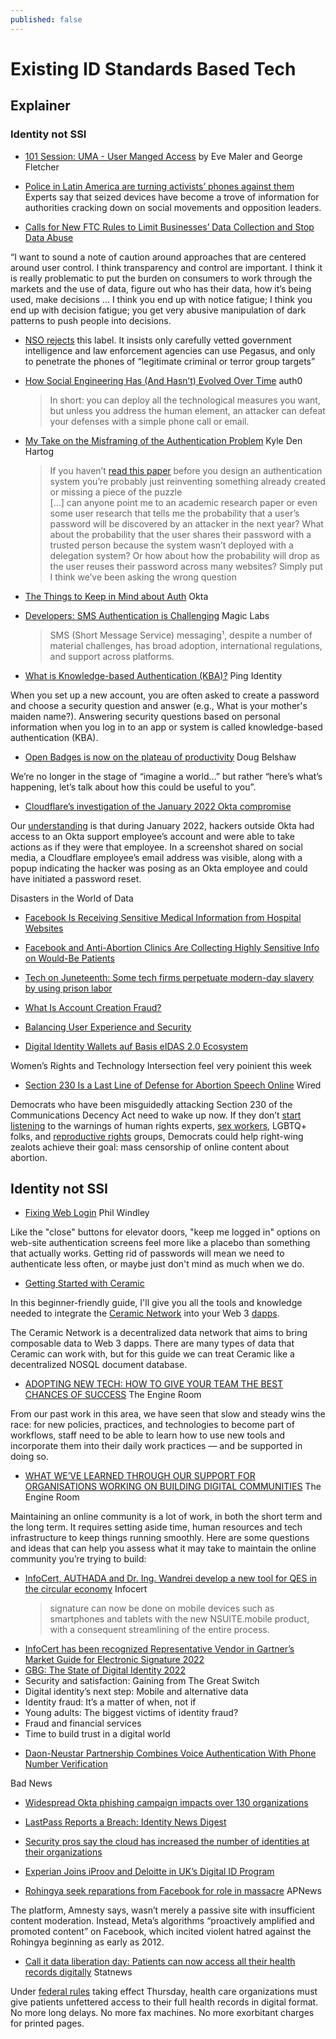 ```yaml
---
published: false
---
```


# Existing ID Standards Based Tech

## Explainer
### Identity not SSI


* [101 Session: UMA - User Manged Access](https://iiw.idcommons.net/3B/_101_Session:_UMA_-_User_Managed_Access) by Eve Maler and George Fletcher

* [Police in Latin America are turning activists’ phones against them](https://restofworld.org/2021/latin-america-phone-security/)
Experts say that seized devices have become a trove of information for authorities cracking down on social movements and opposition leaders.

* [Calls for New FTC Rules to Limit Businesses’ Data Collection and Stop Data Abuse](https://anonyome.com/2021/07/calls-for-new-ftc-rules-to-limit-businesses-data-collection-and-stop-data-abuse/)

“I want to sound a note of caution around approaches that are centered around user control. I think transparency and control are important. I think it is really problematic to put the burden on consumers to work through the markets and the use of data, figure out who has their data, how it’s being used, make decisions … I think you end up with notice fatigue; I think you end up with decision fatigue; you get very abusive manipulation of dark patterns to push people into decisions.

* [NSO rejects](https://www.theguardian.com/news/2021/jul/18/response-from-nso-and-governments) this label. It insists only carefully vetted government intelligence and law enforcement agencies can use Pegasus, and only to penetrate the phones of “legitimate criminal or terror group targets”

* [How Social Engineering Has (And Hasn’t) Evolved Over Time](https://auth0.com/blog/how-social-engineering-has-and-hasnt-evolved-over-time/) auth0
  > In short: you can deploy all the technological measures you want, but unless you address the human element, an attacker can defeat your defenses with a simple phone call or email.

* [My Take on the Misframing of the Authentication Problem](https://kyledenhartog.com/misframing-authn/) Kyle Den Hartog
  > If you haven’t [read this paper](https://www.cl.cam.ac.uk/~fms27/papers/2012-BonneauHerOorSta-password--oakland.pdf) before you design an authentication system you’re probably just reinventing something already created or missing a piece of the puzzle \
  > [...] can anyone point me to an academic research paper or even some user research that tells me the probability that a user’s password will be discovered by an attacker in the next year? What about the probability that the user shares their password with a trusted person because the system wasn’t deployed with a delegation system? Or how about how the probability will drop as the user reuses their password across many websites? Simply put I think we’ve been asking the wrong question
* [The Things to Keep in Mind about Auth](https://developer.okta.com/blog/2021/10/29/things-to-keep-in-mind-about-auth) Okta

* [Developers: SMS Authentication is Challenging](https://medium.com/magiclabs/building-sms-authentication-c2cabccbd5f8) Magic Labs
  > SMS (Short Message Service) messaging¹, despite a number of material challenges, has broad adoption, international regulations, and support across platforms.



* [What is Knowledge-based Authentication (KBA)?](https://www.pingidentity.com/en/company/blog/posts/2022/what-is-knowledge-based-authentication-kba.html) Ping Identity

When you set up a new account, you are often asked to create a password and choose a security question and answer (e.g., What is your mother's maiden name?). Answering security questions based on personal information when you log in to an app or system is called knowledge-based authentication (KBA).



* [Open Badges is now on the plateau of productivity](https://dougbelshaw.com/blog/2022/03/18/open-badges-fers/) Doug Belshaw

We’re no longer in the stage of “imagine a world…” but rather “here’s what’s happening, let’s talk about how this could be useful to you”.

* [​​Cloudflare’s investigation of the January 2022 Okta compromise](https://blog.cloudflare.com/cloudflare-investigation-of-the-january-2022-okta-compromise/)

Our [understanding](https://twitter.com/toddmckinnon/status/1506184721922859010) is that during January 2022, hackers outside Okta had access to an Okta support employee’s account and were able to take actions as if they were that employee. In a screenshot shared on social media, a Cloudflare employee’s email address was visible, along with a popup indicating the hacker was posing as an Okta employee and could have initiated a password reset.




Disasters in the World of Data

* [Facebook Is Receiving Sensitive Medical Information from Hospital Websites](https://themarkup.org/pixel-hunt/2022/06/16/facebook-is-receiving-sensitive-medical-information-from-hospital-websites)

* [Facebook and Anti-Abortion Clinics Are Collecting Highly Sensitive Info on Would-Be Patients](https://themarkup.org/pixel-hunt/2022/06/15/facebook-and-anti-abortion-clinics-are-collecting-highly-sensitive-info-on-would-be-patients)

* [Tech on Juneteenth: Some tech firms perpetuate modern-day slavery by using prison labor](https://benwerd.medium.com/tech-on-juneteenth-c45822aa53f7)


* [What Is Account Creation Fraud?](https://www.pingidentity.com/en/resources/blog/post/what-is-account-creation-fraud.html)

* [Balancing User Experience and Security](https://www.pingidentity.com/en/resources/blog/post/balancing-user-experience-ux-and-security.html)

* [Digital Identity Wallets auf Basis eIDAS 2.0 Ecosystem](https://www.comuny.de/digital-identity-wallets-auf-basis-eidas-2-0-ecosystem/)


Women’s Rights and Technology Intersection feel very poinient this week

* [Section 230 Is a Last Line of Defense for Abortion Speech Online](https://www.wired.com/story/section-230-is-a-last-line-of-defense-for-abortion-speech-online/) Wired

Democrats who have been misguidedly attacking Section 230 of the Communications Decency Act need to wake up now. If they don’t [start listening](https://www.thedailybeast.com/want-to-fix-big-tech-stop-ignoring-sex-workers) to the warnings of human rights experts, [sex workers](https://papers.ssrn.com/sol3/papers.cfm?abstract_id%3D4095115), LGBTQ+ folks, and [reproductive rights](https://freedomnetworkusa.org/app/uploads/2020/09/FNUSA-Joins-EARN-IT-Act-Coalition-letter-9.09.2020.pdf) groups, Democrats could help right-wing zealots achieve their goal: mass censorship of online content about abortion.


## Identity not SSI

* [Fixing Web Login](https://www.windley.com/archives/2022/06/fixing_web_login.shtml) Phil Windley

Like the "close" buttons for elevator doors, "keep me logged in" options on web-site authentication screens feel more like a placebo than something that actually works. Getting rid of passwords will mean we need to authenticate less often, or maybe just don't mind as much when we do.

* [Getting Started with Ceramic](https://blog.ceramic.network/getting-started-with-ceramic/)

In this beginner-friendly guide, I'll give you all the tools and knowledge needed to integrate the [Ceramic Network](https://developers.ceramic.network/) into your Web 3 [dapps](https://ethereum.org/en/dapps/).

The Ceramic Network is a decentralized data network that aims to bring composable data to Web 3 dapps. There are many types of data that Ceramic can work with, but for this guide we can treat Ceramic like a decentralized NOSQL document database.

* [ADOPTING NEW TECH: HOW TO GIVE YOUR TEAM THE BEST CHANCES OF SUCCESS](https://www.theengineroom.org/adopting-new-tech-how-to-give-your-team-the-best-chances-of-success/) The Engine Room

From our past work in this area, we have seen that slow and steady wins the race: for new policies, practices, and technologies to become part of workflows, staff need to be able to learn how to use new tools and incorporate them into their daily work practices — and be supported in doing so.

* [WHAT WE’VE LEARNED THROUGH OUR SUPPORT FOR ORGANISATIONS WORKING ON BUILDING DIGITAL COMMUNITIES](https://www.theengineroom.org/what-weve-learned-through-our-support-for-organisations-working-on-building-digital-communities/) The Engine Room

Maintaining an online community is a lot of work, in both the short term and the long term. It requires setting aside time, human resources and tech infrastructure to keep things running smoothly. Here are some questions and ideas that can help you assess what it may take to maintain the online community you’re trying to build:

* [InfoCert, AUTHADA and Dr. Ing. Wandrei develop a new tool for QES in the circular economy](https://infocert.digital/infocert-authada-and-dr-ing-wandrei-develop-a-new-tool-for-qes-in-the-circular-economy/) Infocert
  > signature can now be done on mobile devices such as smartphones and tablets with the new NSUITE.mobile product, with a consequent streamlining of the entire process.
- [InfoCert has been recognized Representative Vendor in Gartner’s Market Guide for Electronic Signature 2022](https://infocert.digital/infocert-has-been-recognized-representative-vendor-in-gartners-market-guide-for-electronic-signature-2022/)
- [GBG: The State of Digital Identity 2022](https://www.gbgplc.com/media/heqgqhur/gbg-state-of-digital-identity-2022.pdf)
- Security and satisfaction: Gaining from The Great Switch
- Digital identity’s next step: Mobile and alternative data
- Identity fraud: It’s a matter of when, not if
- Young adults: The biggest victims of identity fraud?
- Fraud and financial services
- Time to build trust in a digital world

* [Daon-Neustar Partnership Combines Voice Authentication With Phone Number Verification](https://findbiometrics.com/daon-neustar-partnership-voice-authentication-phone-number-verification-508261/)

Bad News

* [Widespread Okta phishing campaign impacts over 130 organizations](https://www.scmagazine.com/brief/identity-and-access/widespread-okta-phishing-campaign-impacts-over-130-organizations)

* [LastPass Reports a Breach: Identity News Digest](https://findbiometrics.com/lastpass-reports-a-breach-identity-news-digest-508262/)



* [Security pros say the cloud has increased the number of identities at their organizations](https://www.scmagazine.com/analysis/cloud-security/security-pros-say-the-cloud-has-increased-the-number-of-identities-at-their-organizations)

* [Experian Joins iProov and Deloitte in UK’s Digital ID Program](https://mobileidworld.com/experian-joins-iproov-and-deloitte-in-uks-digital-id-program/)

* [Rohingya seek reparations from Facebook for role in massacre](https://apnews.com/article/technology-business-bangladesh-myanmar-c5af9acec46a3042beed7f5e1bc71b8a) APNews

The platform, Amnesty says, wasn’t merely a passive site with insufficient content moderation. Instead, Meta’s algorithms “proactively amplified and promoted content” on Facebook, which incited violent hatred against the Rohingya beginning as early as 2012.
* [Call it data liberation day: Patients can now access all their health records digitally](https://www.statnews.com/2022/10/06/health-data-information-blocking-records/) Statnews

Under [federal rules](https://www.healthit.gov/buzz-blog/information-blocking/information-blocking-eight-regulatory-reminders-for-october-6th) taking effect Thursday, health care organizations must give patients unfettered access to their full health records in digital format. No more long delays. No more fax machines. No more exorbitant charges for printed pages.

